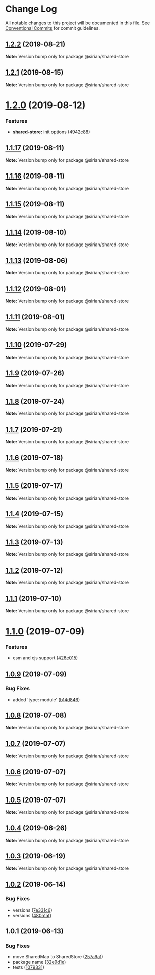 # Change Log

All notable changes to this project will be documented in this file.
See [Conventional Commits](https://conventionalcommits.org) for commit guidelines.

## [1.2.2](https://github.com/sirian/js/compare/@sirian/shared-store@1.2.1...@sirian/shared-store@1.2.2) (2019-08-21)

**Note:** Version bump only for package @sirian/shared-store





## [1.2.1](https://github.com/sirian/js/compare/@sirian/shared-store@1.2.0...@sirian/shared-store@1.2.1) (2019-08-15)

**Note:** Version bump only for package @sirian/shared-store





# [1.2.0](https://github.com/sirian/js/compare/@sirian/shared-store@1.1.17...@sirian/shared-store@1.2.0) (2019-08-12)


### Features

* **shared-store:** init options ([4942c88](https://github.com/sirian/js/commit/4942c88))





## [1.1.17](https://github.com/sirian/js/compare/@sirian/shared-store@1.1.16...@sirian/shared-store@1.1.17) (2019-08-11)

**Note:** Version bump only for package @sirian/shared-store





## [1.1.16](https://github.com/sirian/js/compare/@sirian/shared-store@1.1.15...@sirian/shared-store@1.1.16) (2019-08-11)

**Note:** Version bump only for package @sirian/shared-store





## [1.1.15](https://github.com/sirian/js/compare/@sirian/shared-store@1.1.14...@sirian/shared-store@1.1.15) (2019-08-11)

**Note:** Version bump only for package @sirian/shared-store





## [1.1.14](https://github.com/sirian/js/compare/@sirian/shared-store@1.1.13...@sirian/shared-store@1.1.14) (2019-08-10)

**Note:** Version bump only for package @sirian/shared-store





## [1.1.13](https://github.com/sirian/js/compare/@sirian/shared-store@1.1.12...@sirian/shared-store@1.1.13) (2019-08-06)

**Note:** Version bump only for package @sirian/shared-store





## [1.1.12](https://github.com/sirian/js/compare/@sirian/shared-store@1.1.11...@sirian/shared-store@1.1.12) (2019-08-01)

**Note:** Version bump only for package @sirian/shared-store





## [1.1.11](https://github.com/sirian/js/compare/@sirian/shared-store@1.1.10...@sirian/shared-store@1.1.11) (2019-08-01)

**Note:** Version bump only for package @sirian/shared-store





## [1.1.10](https://github.com/sirian/js/compare/@sirian/shared-store@1.1.9...@sirian/shared-store@1.1.10) (2019-07-29)

**Note:** Version bump only for package @sirian/shared-store





## [1.1.9](https://github.com/sirian/js/compare/@sirian/shared-store@1.1.8...@sirian/shared-store@1.1.9) (2019-07-26)

**Note:** Version bump only for package @sirian/shared-store





## [1.1.8](https://github.com/sirian/js/compare/@sirian/shared-store@1.1.7...@sirian/shared-store@1.1.8) (2019-07-24)

**Note:** Version bump only for package @sirian/shared-store





## [1.1.7](https://github.com/sirian/js/compare/@sirian/shared-store@1.1.6...@sirian/shared-store@1.1.7) (2019-07-21)

**Note:** Version bump only for package @sirian/shared-store





## [1.1.6](https://github.com/sirian/js/compare/@sirian/shared-store@1.1.5...@sirian/shared-store@1.1.6) (2019-07-18)

**Note:** Version bump only for package @sirian/shared-store





## [1.1.5](https://github.com/sirian/js/compare/@sirian/shared-store@1.1.4...@sirian/shared-store@1.1.5) (2019-07-17)

**Note:** Version bump only for package @sirian/shared-store





## [1.1.4](https://github.com/sirian/js/compare/@sirian/shared-store@1.1.3...@sirian/shared-store@1.1.4) (2019-07-15)

**Note:** Version bump only for package @sirian/shared-store





## [1.1.3](https://github.com/sirian/js/compare/@sirian/shared-store@1.1.2...@sirian/shared-store@1.1.3) (2019-07-13)

**Note:** Version bump only for package @sirian/shared-store





## [1.1.2](https://github.com/sirian/js/compare/@sirian/shared-store@1.1.1...@sirian/shared-store@1.1.2) (2019-07-12)

**Note:** Version bump only for package @sirian/shared-store





## [1.1.1](https://github.com/sirian/js/compare/@sirian/shared-store@1.1.0...@sirian/shared-store@1.1.1) (2019-07-10)

**Note:** Version bump only for package @sirian/shared-store





# [1.1.0](https://github.com/sirian/js/compare/@sirian/shared-store@1.0.9...@sirian/shared-store@1.1.0) (2019-07-09)


### Features

* esm and cjs support ([426e015](https://github.com/sirian/js/commit/426e015))





## [1.0.9](https://github.com/sirian/js/compare/@sirian/shared-store@1.0.8...@sirian/shared-store@1.0.9) (2019-07-09)


### Bug Fixes

* added 'type: module' ([b14d846](https://github.com/sirian/js/commit/b14d846))





## [1.0.8](https://github.com/sirian/js/compare/@sirian/shared-store@1.0.7...@sirian/shared-store@1.0.8) (2019-07-08)

**Note:** Version bump only for package @sirian/shared-store





## [1.0.7](https://github.com/sirian/js/compare/@sirian/shared-store@1.0.6...@sirian/shared-store@1.0.7) (2019-07-07)

**Note:** Version bump only for package @sirian/shared-store





## [1.0.6](https://github.com/sirian/js/compare/@sirian/shared-store@1.0.5...@sirian/shared-store@1.0.6) (2019-07-07)

**Note:** Version bump only for package @sirian/shared-store





## [1.0.5](https://github.com/sirian/js/compare/@sirian/shared-store@1.0.4...@sirian/shared-store@1.0.5) (2019-07-07)

**Note:** Version bump only for package @sirian/shared-store





## [1.0.4](https://github.com/sirian/js/compare/@sirian/shared-store@1.0.3...@sirian/shared-store@1.0.4) (2019-06-26)

**Note:** Version bump only for package @sirian/shared-store





## [1.0.3](https://github.com/sirian/js/compare/@sirian/shared-store@1.0.2...@sirian/shared-store@1.0.3) (2019-06-19)

**Note:** Version bump only for package @sirian/shared-store





## [1.0.2](https://github.com/sirian/js/compare/@sirian/shared-store@1.0.1...@sirian/shared-store@1.0.2) (2019-06-14)


### Bug Fixes

* versions ([7e331c6](https://github.com/sirian/js/commit/7e331c6))
* versions ([480a1af](https://github.com/sirian/js/commit/480a1af))





## 1.0.1 (2019-06-13)


### Bug Fixes

* move SharedMap to SharedStore ([257a9a1](https://github.com/sirian/js/commit/257a9a1))
* package name ([32e9d1e](https://github.com/sirian/js/commit/32e9d1e))
* tests ([1079331](https://github.com/sirian/js/commit/1079331))
